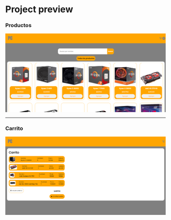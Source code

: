 
<h1>Project preview</h1>
<h3>Productos</h3>
<img src="assets/preview1.jpg">
<hr>
<h3>Carrito</h3>
<img src="assets/preview2.jpg">
